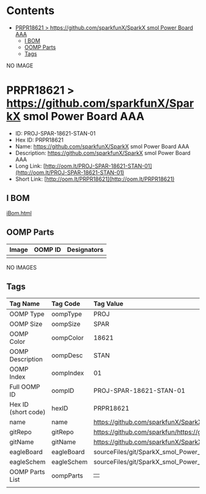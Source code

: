 



Contents
========

* [PRPR18621 > https://github.com/sparkfunX/SparkX smol Power Board AAA](#prpr18621--httpsgithubcomsparkfunxsparkx-smol-power-board-aaa)
	* [I BOM](#i-bom)
	* [OOMP Parts](#oomp-parts)
	* [Tags](#tags)
  
NO IMAGE  
# PRPR18621 > https://github.com/sparkfunX/SparkX smol Power Board AAA

- ID: PROJ-SPAR-18621-STAN-01
- Hex ID: PRPR18621
- Name: https://github.com/sparkfunX/SparkX smol Power Board AAA
- Description: https://github.com/sparkfunX/SparkX smol Power Board AAA
- Long Link: [http://oom.lt/PROJ-SPAR-18621-STAN-01](http://oom.lt/PROJ-SPAR-18621-STAN-01)
- Short Link: [http://oom.lt/PRPR18621](http://oom.lt/PRPR18621)

## I BOM
  
[iBom.html](https://htmlpreview.github.io/?https://github.com/oomlout/oomlout_OOMP_projects_V2/blob/main/PROJ/SPAR/18621/STAN/01/ibom.html)
## OOMP Parts
  

|Image|OOMP ID|Designators|
| :--- | :--- | :--- |
||||
  
NO IMAGES  
## Tags
  

|Tag Name|Tag Code|Tag Value|
| :--- | :--- | :--- |
|OOMP Type|oompType|PROJ|
|OOMP Size|oompSize|SPAR|
|OOMP Color|oompColor|18621|
|OOMP Description|oompDesc|STAN|
|OOMP Index|oompIndex|01|
|Full OOMP ID|oompID|PROJ-SPAR-18621-STAN-01|
|Hex ID (short code)|hexID|PRPR18621|
|name|name|https://github.com/sparkfunX/SparkX smol Power Board AAA|
|gitRepo|gitRepo|https://github.com/sparkfun/https://github.com/sparkfunX/SparkX_smol_Power_Board_AAA|
|gitName|gitName|https://github.com/sparkfunX/SparkX_smol_Power_Board_AAA|
|eagleBoard|eagleBoard|sourceFiles/git/SparkX_smol_Power_Board_AAA/Hardware/SparkX_smol_Power_AAA.brd|
|eagleSchem|eagleSchem|sourceFiles/git/SparkX_smol_Power_Board_AAA/Hardware/SparkX_smol_Power_AAA.sch|
|OOMP Parts List|oompParts|<table><tr><td></td></tr></table>|
||||
